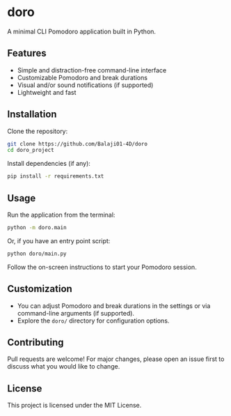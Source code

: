 # doro

A minimal CLI Pomodoro application built in Python.

## Features
- Simple and distraction-free command-line interface
- Customizable Pomodoro and break durations
- Visual and/or sound notifications (if supported)
- Lightweight and fast

## Installation

Clone the repository:

```sh
git clone https://github.com/Balaji01-4D/doro
cd doro_project
```

Install dependencies (if any):

```sh
pip install -r requirements.txt
```

## Usage

Run the application from the terminal:

```sh
python -m doro.main
```

Or, if you have an entry point script:

```sh
python doro/main.py
```

Follow the on-screen instructions to start your Pomodoro session.

## Customization
- You can adjust Pomodoro and break durations in the settings or via command-line arguments (if supported).
- Explore the `doro/` directory for configuration options.

## Contributing
Pull requests are welcome! For major changes, please open an issue first to discuss what you would like to change.

## License
This project is licensed under the MIT License.
